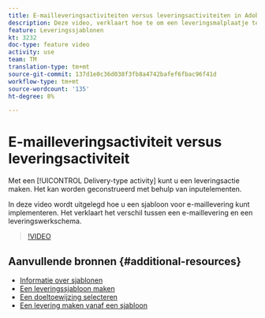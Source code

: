 ```yaml
---
title: E-mailleveringsactiviteiten versus leveringsactiviteiten in Adobe Campaign Classic
description: Deze video, verklaart hoe te om een leveringsmalplaatje te vormen en te gebruiken.
feature: Leveringssjablonen
kt: 3232
doc-type: feature video
activity: use
team: TM
translation-type: tm+mt
source-git-commit: 137d1e0c36d038f3fb8a4742bafef6fbac96f41d
workflow-type: tm+mt
source-wordcount: '135'
ht-degree: 8%

---
```



# E-mailleveringsactiviteit versus leveringsactiviteit

Met een [!UICONTROL Delivery-type activity] kunt u een leveringsactie maken. Het kan worden geconstrueerd met behulp van inputelementen.

In deze video wordt uitgelegd hoe u een sjabloon voor e-maillevering kunt implementeren. Het verklaart het verschil tussen een e-maillevering en een leveringswerkschema.

>[!VIDEO](https://video.tv.adobe.com/v/24065?quality=12)

## Aanvullende bronnen {#additional-resources}

* [Informatie over sjablonen](https://docs.campaign.adobe.com/doc/AC/en/DLV_Using_delivery_templates_About_templates.html)
* [Een leveringssjabloon maken](https://docs.campaign.adobe.com/doc/AC/en/DLV_Using_delivery_templates_Creating_a_delivery_template.html)
* [Een doeltoewijzing selecteren](https://docs.campaign.adobe.com/doc/AC/en/DLV_Using_delivery_templates_Selecting_a_target_mapping.html)
* [Een levering maken vanaf een sjabloon](https://docs.campaign.adobe.com/doc/AC/en/DLV_Using_delivery_templates_Creating_a_delivery_from_a_template.html)
